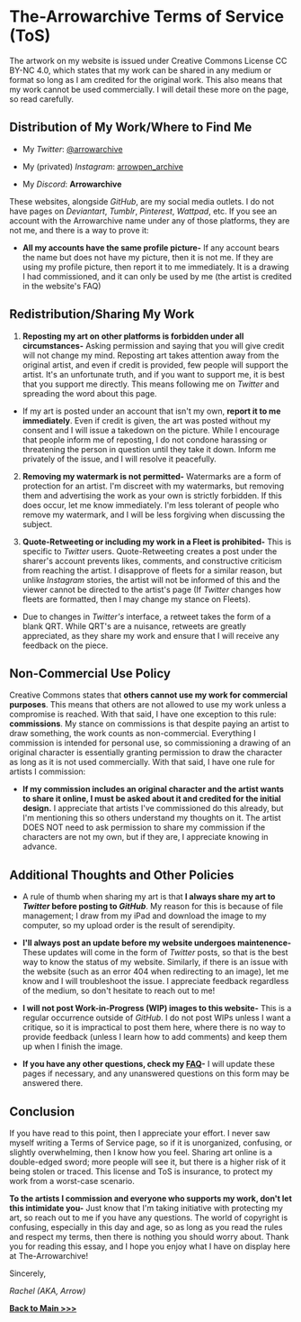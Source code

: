 # The-Arrowarchive Terms of Service (ToS)

The artwork on my website is issued under Creative Commons License CC BY-NC 4.0, which states that my work can be shared in any medium or format so long as I am credited for the original work. This also means that my work cannot be used commercially. I will detail these more on the page, so read carefully. 

## Distribution of My Work/Where to Find Me

* My *Twitter*: [@arrowarchive](https://twitter.com/arrowarchive)

* My (privated) *Instagram*: [arrowpen_archive](https://www.instagram.com/arrowpen_archive/)

* My *Discord*: **Arrowarchive** 

These websites, alongside *GitHub*, are my social media outlets. I do not have pages on *Deviantart*, *Tumblr*, *Pinterest*, *Wattpad*, etc. If you see an account with the Arrowarchive name under any of those platforms, they are not me, and there is a way to prove it: 

* **All my accounts have the same profile picture-** If any account bears the name but does not have my picture, then it is not me. If they are using my profile picture, then report it to me immediately. It is a drawing I had commissioned, and it can only be used by me (the artist is credited in the website's FAQ)

## Redistribution/Sharing My Work

1. **Reposting my art on other platforms is forbidden under all circumstances-** Asking permission and saying that you will give credit will not change my mind. Reposting art takes attention away from the original artist, and even if credit is provided, few people will support the artist. It's an unfortunate truth, and if you want to support me, it is best that you support me directly. This means following me on *Twitter* and spreading the word about this page. 

* If my art is posted under an account that isn't my own, **report it to me immediately**. Even if credit is given, the art was posted without my consent and I will issue a takedown on the picture. While I encourage that people inform me of reposting, I do not condone harassing or threatening the person in question until they take it down. Inform me privately of the issue, and I will resolve it peacefully.

2. **Removing my watermark is not permitted-** Watermarks are a form of protection for an artist. I'm discreet with my watermarks, but removing them and advertising the work as your own is strictly forbidden. If this does occur, let me know immediately. I'm less tolerant of people who remove my watermark, and I will be less forgiving when discussing the subject. 

3. **Quote-Retweeting or including my work in a Fleet is prohibited-** This is specific to *Twitter* users. Quote-Retweeting creates a post under the sharer's account prevents likes, comments, and constructive criticism from reaching the artist. I disapprove of fleets for a similar reason, but unlike *Instagram* stories, the artist will not be informed of this and the viewer cannot be directed to the artist's page (If *Twitter* changes how fleets are formatted, then I may change my stance on Fleets).

* Due to changes in *Twitter's* interface, a retweet takes the form of a blank QRT. While QRT's are a nuisance, retweets are greatly appreciated, as they share my work and ensure that I will receive any feedback on the piece.

## Non-Commercial Use Policy

Creative Commons states that **others cannot use my work for commercial purposes**. This means that others are not allowed to use my work unless a compromise is reached. With that said, I have one exception to this rule: **commissions**. My stance on commissions is that despite paying an artist to draw something, the work counts as non-commercial. Everything I commission is intended for personal use, so commissioning a drawing of an original character is essentially granting permission to draw the character as long as it is not used commercially. With that said, I have one rule for artists I commission:

* **If my commission includes an original character and the artist wants to share it online, I must be asked about it and credited for the initial design.** I appreciate that artists I've commissioned do this already, but I'm mentioning this so others understand my thoughts on it. The artist DOES NOT need to ask permission to share my commission if the characters are not my own, but if they are, I appreciate knowing in advance. 

## Additional Thoughts and Other Policies

* A rule of thumb when sharing my art is that **I always share my art to *Twitter* before posting to *GitHub***. My reason for this is because of file management; I draw from my iPad and download the image to my computer, so my upload order is the result of serendipity.  

* **I'll always post an update before my website undergoes maintenence-** These updates will come in the form of *Twitter* posts, so that is the best way to know the status of my website. Similarly, if there is an issue with the website (such as an error 404 when redirecting to an image), let me know and I will troubleshoot the issue. I appreciate feedback regardless of the medium, so don't hesitate to reach out to me!

* **I will not post Work-in-Progress (WIP) images to this website-** This is a regular occurrence outside of *GitHub*. I do not post WIPs unless I want a critique, so it is impractical to post them here, where there is no way to provide feedback (unless I learn how to add comments) and keep them up when I finish the image. 

* **If you have any other questions, check my [FAQ](https://arrowarchive.github.io/The-Arrowarchive/mainmenu/FAQ.html)-** I will update these pages if necessary, and any unanswered questions on this form may be answered there. 

## Conclusion

If you have read to this point, then I appreciate your effort. I never saw myself writing a Terms of Service page, so if it is unorganized, confusing, or slightly overwhelming, then I know how you feel. Sharing art online is a double-edged sword; more people will see it, but there is a higher risk of it being stolen or traced. This license and ToS is insurance, to protect my work from a worst-case scenario. 

**To the artists I commission and everyone who supports my work, don't let this intimidate you-** Just know that I'm taking initiative with protecting my art, so reach out to me if you have any questions. The world of copyright is confusing, especially in this day and age, so as long as you read the rules and respect my terms, then there is nothing you should worry about. Thank you for reading this essay, and I hope you enjoy what I have on display here at The-Arrowarchive!

Sincerely,

*Rachel (AKA, Arrow)*

**[Back to Main >>>](index.md)** 
